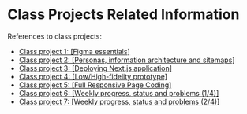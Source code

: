 # Class Projects Related Information

References to class projects:

- [Class project 1: [Figma essentials]](/class-projects/class-project-1/)
- [Class project 2: [Personas, information architecture and sitemaps]](/class-projects/class-project-2/)
- [Class project 3: [Deploying Next.js application]](/class-projects/class-project-3/)
- [Class project 4: [Low/High-fidelity prototype]](/class-projects/class-project-4/)
- [Class project 5: [Full Responsive Page Coding]](/class-projects/class-project-5/)
- [Class project 6: [Weekly progress, status and problems (1/4)]](/class-projects/class-project-6/)
- [Class project 7: [Weekly progress, status and problems (2/4)]](/class-projects/class-project-7/)

